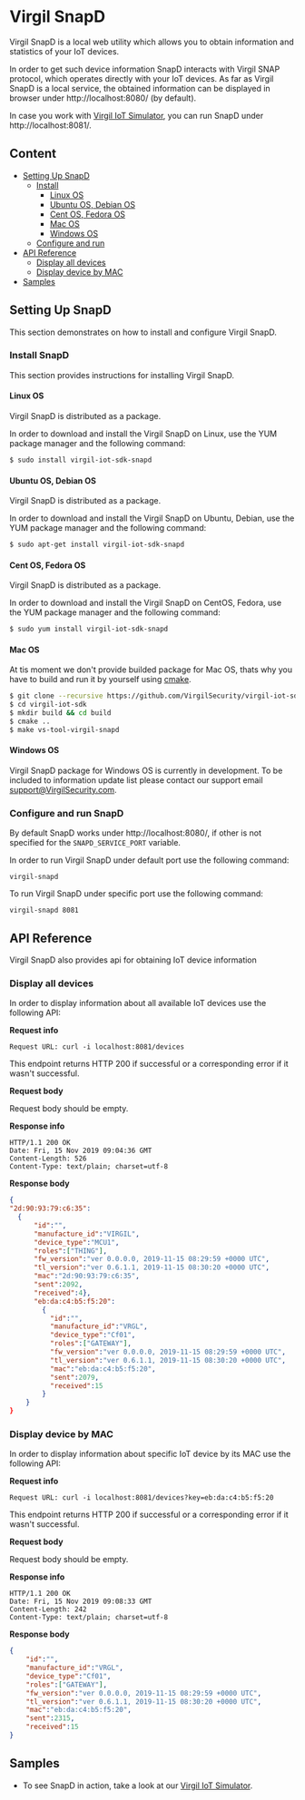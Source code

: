 # Virgil SnapD
Virgil SnapD is a local web utility which allows you to obtain information and statistics of your IoT devices.

In order to get such device information SnapD interacts with Virgil SNAP protocol, which operates directly with your IoT devices. As far as Virgil SnapD is a local service, the obtained information can be displayed in browser under http://localhost:8080/ (by default).

In case you work with [Virgil IoT Simulator](https://github.com/VirgilSecurity/iot-rpi-gateway), you can run SnapD under http://localhost:8081/.

## Content
- [Setting Up SnapD](#setting-up-snapd)
  - [Install](#install-snapd)
    - [Linux OS](#linux-os)
    - [Ubuntu OS, Debian OS](#ubuntu-os,-debian-os)
    - [Cent OS, Fedora OS](#cent-os,-fedora-os)
    - [Mac OS](#mac-os)
    - [Windows OS](#windows-os)
  - [Configure and run](#configure-and-run-snapd)
- [API Reference](#api-reference)
  - [Display all devices](#display-all-devices)
  - [Display device by MAC](#display-device-by-mac)
- [Samples](#samples)

## Setting Up SnapD
This section demonstrates on how to install and configure Virgil SnapD.

### Install SnapD
This section provides instructions for installing Virgil SnapD.

#### Linux OS
Virgil SnapD is distributed as a package.

In order to download and install the Virgil SnapD on Linux, use the YUM package manager and the following command:

```bash
$ sudo install virgil-iot-sdk-snapd
```

#### Ubuntu OS, Debian OS
Virgil SnapD is distributed as a package.

In order to download and install the Virgil SnapD on Ubuntu, Debian, use the YUM package manager and the following command:
```bash
$ sudo apt-get install virgil-iot-sdk-snapd
```

#### Cent OS, Fedora OS
Virgil SnapD is distributed as a package.

In order to download and install the Virgil SnapD on CentOS, Fedora, use the YUM package manager and the following command:

```bash
$ sudo yum install virgil-iot-sdk-snapd
```
#### Mac OS
At tis moment we don't provide builded package for Mac OS, thats why you have to build and run it by yourself using [cmake](#https://cmake.org).

```bash
$ git clone --recursive https://github.com/VirgilSecurity/virgil-iot-sdk.git
$ cd virgil-iot-sdk
$ mkdir build && cd build
$ cmake ..
$ make vs-tool-virgil-snapd
```

#### Windows OS
Virgil SnapD package for Windows OS is currently in development. To be included to information update list please contact our support email support@VirgilSecurity.com.

### Configure and run SnapD
By default SnapD works under http://localhost:8080/, if other is not specified for the `SNAPD_SERVICE_PORT` variable.

In order to run Virgil SnapD under default port use the following command:
```shell
virgil-snapd
```

To run Virgil SnapD under specific port use the following command:
```shell
virgil-snapd 8081
```

## API Reference
Virgil SnapD also provides api for obtaining IoT device information

### Display all devices
In order to display information about all available IoT devices use the following API:

**Request info**

```shell
Request URL: curl -i localhost:8081/devices

```
This endpoint returns HTTP 200 if successful or a corresponding error if it wasn't successful.

**Request body**

Request body should be empty.

**Response info**

```shell
HTTP/1.1 200 OK
Date: Fri, 15 Nov 2019 09:04:36 GMT
Content-Length: 526
Content-Type: text/plain; charset=utf-8
```

**Response body**

```json
{
"2d:90:93:79:c6:35":
  {
      "id":"",
      "manufacture_id":"VIRGIL",
      "device_type":"MCU1",
      "roles":["THING"],
      "fw_version":"ver 0.0.0.0, 2019-11-15 08:29:59 +0000 UTC",
      "tl_version":"ver 0.6.1.1, 2019-11-15 08:30:20 +0000 UTC",
      "mac":"2d:90:93:79:c6:35",
      "sent":2092,
      "received":4},
      "eb:da:c4:b5:f5:20":
        {
          "id":"",
          "manufacture_id":"VRGL",
          "device_type":"Cf01",
          "roles":["GATEWAY"],
          "fw_version":"ver 0.0.0.0, 2019-11-15 08:29:59 +0000 UTC",
          "tl_version":"ver 0.6.1.1, 2019-11-15 08:30:20 +0000 UTC",
          "mac":"eb:da:c4:b5:f5:20",
          "sent":2079,
          "received":15
        }
    }
}
```


### Display device by MAC
In order to display information about specific IoT device by its MAC use the following API:

**Request info**

```shell
Request URL: curl -i localhost:8081/devices?key=eb:da:c4:b5:f5:20

```
This endpoint returns HTTP 200 if successful or a corresponding error if it wasn't successful.

**Request body**

Request body should be empty.

**Response info**

```shell
HTTP/1.1 200 OK
Date: Fri, 15 Nov 2019 09:08:33 GMT
Content-Length: 242
Content-Type: text/plain; charset=utf-8
```

**Response body**

```json
{
    "id":"",
    "manufacture_id":"VRGL",
    "device_type":"Cf01",
    "roles":["GATEWAY"],
    "fw_version":"ver 0.0.0.0, 2019-11-15 08:29:59 +0000 UTC",
    "tl_version":"ver 0.6.1.1, 2019-11-15 08:30:20 +0000 UTC",
    "mac":"eb:da:c4:b5:f5:20",
    "sent":2315,
    "received":15
}
```

## Samples
- To see SnapD in action, take a look at our [Virgil IoT Simulator](https://github.com/VirgilSecurity/iot-rpi-gateway).
